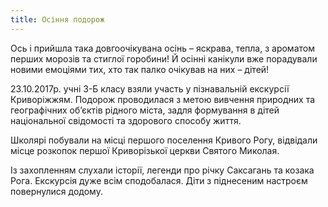 ```yaml
---
title: Осіння подорож
---
```


Ось і прийшла така довгоочікувана осінь – яскрава, тепла, з ароматом перших морозів та стиглої горобини! Й осінні канікули вже порадували новими емоціями тих, хто так палко очікував на них – дітей!

23.10.2017р. учні 3-Б класу взяли участь у пізнавальній екскурсії Криворіжжям. Подорож проводилася з метою вивчення природних та географічних об’єктів рідного міста, задля формування в дітей національної свідомості та здорового способу життя.

Школярі побували на місці першого поселення Кривого Рогу, відвідали місце розкопок першої Криворізької церкви Святого Миколая.

Із захопленням слухали історії, легенди про річку Саксагань та козака Рога. Екскурсія дуже всім сподобалася. Діти з піднесеним настроєм повернулися додому.

<slideshow id="_/72157687473710361" />

